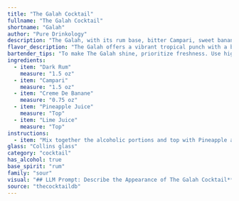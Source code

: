 ```yaml
---
title: "The Galah Cocktail"
fullname: "The Galah Cocktail"
shortname: "Galah"
author: "Pure Drinkology"
description: "The Galah, with its rum base, bitter Campari, sweet banana liqueur, and tropical fruit juices, is a vibrant take on the classic Tiki cocktail family.  While its specific origin is unclear, its flavors evoke the spirit of Polynesian-inspired cocktails that gained popularity in the mid-20th century. "
flavor_description: "The Galah offers a vibrant tropical punch with a bittersweet edge. The dark rum provides a rich, molasses sweetness that blends harmoniously with the creamy banana notes of Crème de Banane. Campari adds a bitter, citrusy complexity, while pineapple and lime juices contribute a refreshing acidity and tropical fruitiness. It's a playful balance of sweet, bitter, and tart, perfect for a warm evening. "
bartender_tips: "To make The Galah shine, prioritize freshness. Use high-quality dark rum for depth and a good Campari for its bitter bite.  Shake your cocktail well with ice to thoroughly chill and dilute it.  This helps balance the sweetness of the creme de banane and pineapple juice.  Finish with a lime wheel for a vibrant touch. "
ingredients:
  - item: "Dark Rum"
    measure: "1.5 oz"
  - item: "Campari"
    measure: "1.5 oz"
  - item: "Creme De Banane"
    measure: "0.75 oz"
  - item: "Pineapple Juice"
    measure: "Top"
  - item: "Lime Juice"
    measure: "Top"
instructions:
  - item: "Mix together the alcoholic portions and top with Pineapple and Lime juice."
glass: "Collins glass"
category: "cocktail"
has_alcohol: true
base_spirit: "rum"
family: "sour"
visual: "## LLM Prompt: Describe the Appearance of The Galah Cocktail**Imagine a cocktail called The Galah. It is made with the following ingredients:*** **Dark Rum:**  A deep, rich brown color.* **Campari:**  A vibrant, bright red hue.* **Creme De Banane:**  A creamy, pale yellow color with a hint of orange.* **Pineapple Juice:**  A bright, tropical yellow color.* **Lime Juice:**  A pale, almost translucent green.**Describe the appearance of this cocktail, considering factors like:*** **Color:** What is the overall color of the drink? Is it layered or blended?* **Texture:** Is it clear, cloudy, or thick? Are there any visible pieces of fruit or ice?* **Glassware:** What kind of glass would be best suited for this cocktail? **Focus on evoking the visual experience of this cocktail, appealing to senses like sight and touch.** "
source: "thecocktaildb"
---
```


